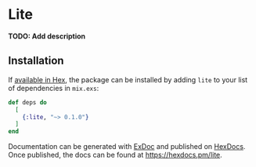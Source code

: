 # Lite

**TODO: Add description**

## Installation

If [available in Hex](https://hex.pm/docs/publish), the package can be installed
by adding `lite` to your list of dependencies in `mix.exs`:

```elixir
def deps do
  [
    {:lite, "~> 0.1.0"}
  ]
end
```

Documentation can be generated with [ExDoc](https://github.com/elixir-lang/ex_doc)
and published on [HexDocs](https://hexdocs.pm). Once published, the docs can
be found at <https://hexdocs.pm/lite>.

